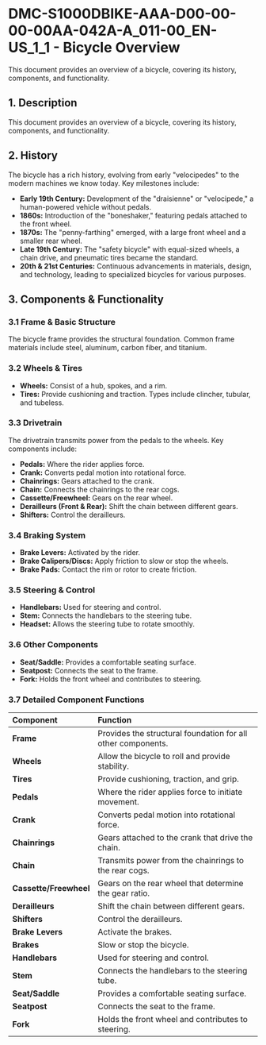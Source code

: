 # DMC-S1000DBIKE-AAA-D00-00-00-00AA-042A-A_011-00_EN-US_1_1 - Bicycle Overview

This document provides an overview of a bicycle, covering its history, components, and functionality.

## 1. Description

This document provides an overview of a bicycle, covering its history, components, and functionality.

## 2. History

The bicycle has a rich history, evolving from early "velocipedes" to the modern machines we know today. Key milestones include:

*   **Early 19th Century:** Development of the "draisienne" or "velocipede," a human-powered vehicle without pedals.
*   **1860s:** Introduction of the "boneshaker," featuring pedals attached to the front wheel.
*   **1870s:** The "penny-farthing" emerged, with a large front wheel and a smaller rear wheel.
*   **Late 19th Century:** The "safety bicycle" with equal-sized wheels, a chain drive, and pneumatic tires became the standard.
*   **20th & 21st Centuries:** Continuous advancements in materials, design, and technology, leading to specialized bicycles for various purposes.

## 3. Components & Functionality

### 3.1 Frame & Basic Structure

The bicycle frame provides the structural foundation. Common frame materials include steel, aluminum, carbon fiber, and titanium.

### 3.2 Wheels & Tires

*   **Wheels:** Consist of a hub, spokes, and a rim.
*   **Tires:** Provide cushioning and traction. Types include clincher, tubular, and tubeless.

### 3.3 Drivetrain

The drivetrain transmits power from the pedals to the wheels. Key components include:

*   **Pedals:** Where the rider applies force.
*   **Crank:** Converts pedal motion into rotational force.
*   **Chainrings:** Gears attached to the crank.
*   **Chain:** Connects the chainrings to the rear cogs.
*   **Cassette/Freewheel:** Gears on the rear wheel.
*   **Derailleurs (Front & Rear):** Shift the chain between different gears.
*   **Shifters:** Control the derailleurs.

### 3.4 Braking System

*   **Brake Levers:** Activated by the rider.
*   **Brake Calipers/Discs:** Apply friction to slow or stop the wheels.
*   **Brake Pads:** Contact the rim or rotor to create friction.

### 3.5 Steering & Control

*   **Handlebars:** Used for steering and control.
*   **Stem:** Connects the handlebars to the steering tube.
*   **Headset:** Allows the steering tube to rotate smoothly.

### 3.6 Other Components

*   **Seat/Saddle:** Provides a comfortable seating surface.
*   **Seatpost:** Connects the seat to the frame.
*   **Fork:** Holds the front wheel and contributes to steering.

### 3.7 Detailed Component Functions

| Component        | Function                               |
| :--------------- | :------------------------------------- |
| **Frame**        | Provides the structural foundation for all other components. |
| **Wheels**       | Allow the bicycle to roll and provide stability. |
| **Tires**        | Provide cushioning, traction, and grip. |
| **Pedals**       | Where the rider applies force to initiate movement. |
| **Crank**        | Converts pedal motion into rotational force. |
| **Chainrings**     | Gears attached to the crank that drive the chain. |
| **Chain**        | Transmits power from the chainrings to the rear cogs. |
| **Cassette/Freewheel** | Gears on the rear wheel that determine the gear ratio. |
| **Derailleurs**    | Shift the chain between different gears. |
| **Shifters**       | Control the derailleurs. |
| **Brake Levers**   | Activate the brakes. |
| **Brakes**         | Slow or stop the bicycle. |
| **Handlebars**     | Used for steering and control. |
| **Stem**           | Connects the handlebars to the steering tube. |
| **Seat/Saddle**    | Provides a comfortable seating surface. |
| **Seatpost**       | Connects the seat to the frame. |
| **Fork**           | Holds the front wheel and contributes to steering. |